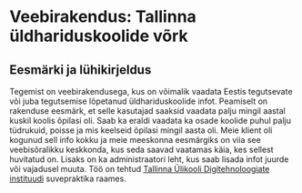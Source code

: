Veebirakendus: Tallinna üldhariduskoolide võrk
===
Eesmärki ja lühikirjeldus
---
Tegemist on veebirakendusega, kus on võimalik vaadata Eestis tegutsevate või juba tegutsemise lõpetanud üldhariduskoolide infot. Peamiselt on rakenduse eesmärk, et selle kasutajad saaksid vaadata palju mingil aastal kuskil koolis õpilasi oli. Saab ka eraldi vaadata ka osade koolide puhul palju tüdrukuid, poisse ja mis keelseid õpilasi mingil aasta oli. Meie klient oli kogunud sell info kokku ja meie meeskonna eesmärgiks on viia see veebisõralikku keskkonda, kus seda saavad vaatamas käia, kes sellest huvitatud on. Lisaks on ka administraatori leht, kus saab lisada infot juurde või vajadusel muuta.
Töö on tehtud [Tallinna Ülikooli Digitehnoloogiate instituudi](https://www.tlu.ee/et/Digitehnoloogiate-instituut) suvepraktika raames.
